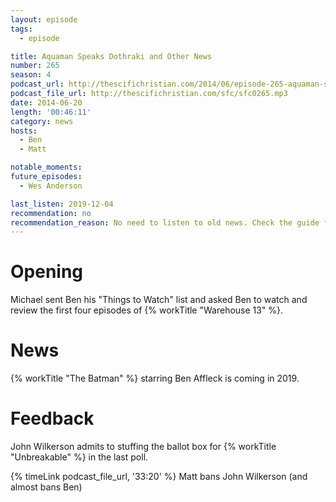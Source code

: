 ```yaml
---
layout: episode
tags:
  - episode

title: Aquaman Speaks Dothraki and Other News
number: 265
season: 4
podcast_url: http://thescifichristian.com/2014/06/episode-265-aquaman-speaks-dothraki-and-other-news/
podcast_file_url: http://thescifichristian.com/sfc/sfc0265.mp3
date: 2014-06-20
length: '00:46:11'
category: news
hosts:
  - Ben
  - Matt

notable_moments: 
future_episodes:
  - Wes Anderson

last_listen: 2019-12-04
recommendation: no
recommendation_reason: No need to listen to old news. Check the guide for what's interesting in hindsight.
---
```

# Opening

Michael sent Ben his "Things to Watch" list and asked Ben to watch and review the first four episodes of {% workTitle "Warehouse 13" %}.



# News

{% workTitle "The Batman" %} starring Ben Affleck is coming in 2019.



# Feedback 

John Wilkerson admits to stuffing the ballot box for {% workTitle "Unbreakable" %} in the last poll. 

{% timeLink podcast_file_url, '33:20' %} Matt bans John Wilkerson (and almost bans Ben)